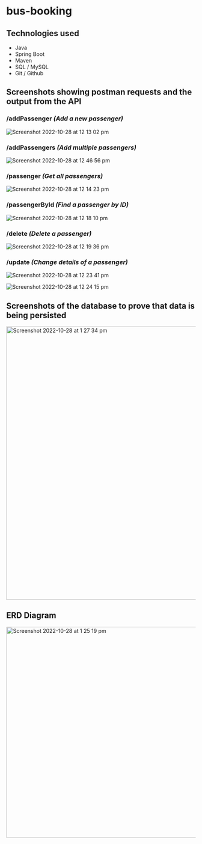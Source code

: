 # bus-booking

## Technologies used
- Java
- Spring Boot
- Maven
- SQL / MySQL
- Git / Github

## Screenshots showing postman requests and the output from the API
### /addPassenger *(Add a new passenger)*

![Screenshot 2022-10-28 at 12 13 02 pm](https://user-images.githubusercontent.com/87975970/198574138-fe9b9f9d-0c4c-47c2-be76-a0f1f1a2d749.png)

### /addPassengers *(Add multiple passengers)*

![Screenshot 2022-10-28 at 12 46 56 pm](https://user-images.githubusercontent.com/87975970/198580162-07f3f185-855f-419e-9b05-0f47d1f990b8.png)

### /passenger *(Get all passengers)*

![Screenshot 2022-10-28 at 12 14 23 pm](https://user-images.githubusercontent.com/87975970/198574556-a8b36d58-ccc3-46d4-b48f-0e70a6983ea4.png)

### /passengerById *(Find a passenger by ID)*

![Screenshot 2022-10-28 at 12 18 10 pm](https://user-images.githubusercontent.com/87975970/198574953-5b2d15ad-a4f1-4416-949d-872abeb2e8dd.png)

### /delete *(Delete a passenger)*

![Screenshot 2022-10-28 at 12 19 36 pm](https://user-images.githubusercontent.com/87975970/198575172-eaeab909-74b5-4f1b-acf9-2f8d95e2cb01.png)

### /update *(Change details of a passenger)*

![Screenshot 2022-10-28 at 12 23 41 pm](https://user-images.githubusercontent.com/87975970/198575929-8e8fdd17-e0fd-45ac-8875-0456dd01d659.png)

![Screenshot 2022-10-28 at 12 24 15 pm](https://user-images.githubusercontent.com/87975970/198576018-dbaea1fe-897e-464e-8d7f-98920b23607e.png)

## Screenshots of the database to prove that data is being persisted

<img width="727" alt="Screenshot 2022-10-28 at 1 27 34 pm" src="https://user-images.githubusercontent.com/87975970/198586826-0f80cf3c-ade0-4337-8173-b1f4a8e69d21.png">

## ERD Diagram

<img width="561" alt="Screenshot 2022-10-28 at 1 25 19 pm" src="https://user-images.githubusercontent.com/87975970/198586457-9d2670f4-88ad-4c53-a589-9989162deffd.png">


